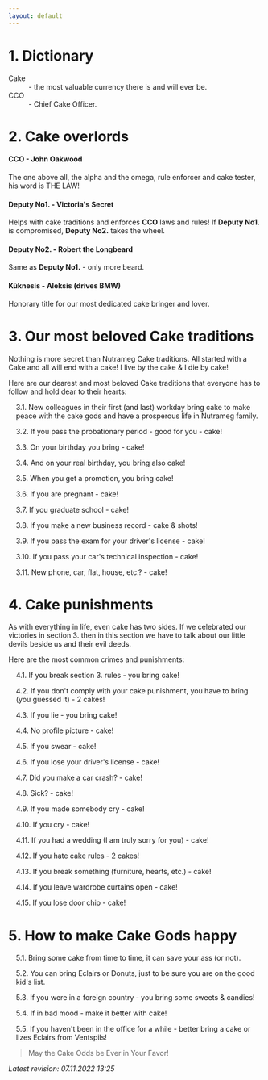 ```yaml
---
layout: default
---
```


# 1. Dictionary

<dl>
<dt>Cake</dt>
<dd> - the most valuable currency there is and will ever be.</dd>

<dt>CCO</dt>
<dd> - Chief Cake Officer.</dd>
</dl>

# 2. Cake overlords

<h4 class="header-level-4">CCO - John Oakwood</h4>

The one above all, the alpha and the omega, rule enforcer and cake tester, his word is THE LAW!

<h4 class="header-level-4">Deputy No1. - Victoria's Secret</h4>

Helps with cake traditions and enforces **CCO** laws and rules!
If **Deputy No1.** is compromised, **Deputy No2.** takes the wheel.

<h4 class="header-level-4">Deputy No2. - Robert the Longbeard</h4>

Same as **Deputy No1.** - only more beard.

<h4 class="header-level-4">Kūknesis - Aleksis (drives BMW)</h4>

Honorary title for our most dedicated cake bringer and lover.

# 3. Our most beloved Cake traditions

Nothing is more secret than Nutrameg Cake traditions. All started with a Cake and all will end with a cake! I live by the cake & I die by cake!

Here are our dearest and most beloved Cake traditions that everyone has to follow and hold dear to their hearts:

<p style="margin-left: 15px">3.1. New colleagues in their first (and last) workday bring cake to make peace with the cake gods and have a prosperous life in Nutrameg family.</p>

<p style="margin-left: 15px">3.2. If you pass the probationary period - good for you - cake!</p>

<p style="margin-left: 15px">3.3. On your birthday you bring - cake!</p>

<p style="margin-left: 15px">3.4. And on your real birthday, you bring also cake!</p>

<p style="margin-left: 15px">3.5. When you get a promotion, you bring cake!</p>

<p style="margin-left: 15px">3.6. If you are pregnant - cake!</p>

<p style="margin-left: 15px">3.7. If you graduate school - cake!</p>

<p style="margin-left: 15px">3.8. If you make a new business record - cake & shots!</p>

<p style="margin-left: 15px">3.9. If you pass the exam for your driver's license - cake!</p>

<p style="margin-left: 15px">3.10. If you pass your car's technical inspection - cake!</p>

<p style="margin-left: 15px">3.11. New phone, car, flat, house, etc.? - cake!</p>

# 4. Cake punishments

As with everything in life, even cake has two sides. If we celebrated our victories in section 3. then in this section we have to talk about our little devils beside us and their evil deeds.

Here are the most common crimes and punishments:

<p style="margin-left: 15px">4.1. If you break section 3. rules - you bring cake!</p>

<p style="margin-left: 15px">4.2. If you don't comply with your cake punishment, you have to bring (you guessed it) - 2 cakes!</p>

<p style="margin-left: 15px">4.3. If you lie - you bring cake!</p>

<p style="margin-left: 15px">4.4. No profile picture - cake!</p>

<p style="margin-left: 15px">4.5. If you swear - cake!</p>

<p style="margin-left: 15px">4.6. If you lose your driver's license - cake!</p>

<p style="margin-left: 15px">4.7. Did you make a car crash? - cake!</p>

<p style="margin-left: 15px">4.8. Sick? - cake!</p>

<p style="margin-left: 15px">4.9. If you made somebody cry - cake!</p>

<p style="margin-left: 15px">4.10. If you cry - cake!</p>

<p style="margin-left: 15px">4.11. If you had a wedding (I am truly sorry for you) - cake!</p>

<p style="margin-left: 15px">4.12. If you hate cake rules - 2 cakes!</p>

<p style="margin-left: 15px">4.13. If you break something (furniture, hearts, etc.) - cake!</p>

<p style="margin-left: 15px">4.14. If you leave wardrobe curtains open - cake!</p>

<p style="margin-left: 15px">4.15. If you lose door chip - cake!</p>

# 5. How to make Cake Gods happy

<p style="margin-left: 15px">5.1. Bring some cake from time to time, it can save your ass (or not).</p>

<p style="margin-left: 15px">5.2. You can bring Eclairs or Donuts, just to be sure you are on the good kid's list.</p>

<p style="margin-left: 15px">5.3. If you were in a foreign country - you bring some sweets & candies!</p>

<p style="margin-left: 15px">5.4. If in bad mood - make it better with cake!</p>

<p style="margin-left: 15px">5.5. If you haven't been in the office for a while - better bring a cake or Ilzes Eclairs from Ventspils!</p>

> May the Cake Odds be Ever in Your Favor!

_Latest revision: 07.11.2022 13:25_
